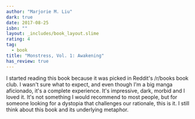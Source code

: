 ```yaml
---
author: "Marjorie M. Liu"
dark: true
date: 2017-08-25
isbn: ""
layout: _includes/book_layout.slime
rating: 4
tag:
  - book
title: "Monstress, Vol. 1: Awakening"
has_review: true
---
```


I started reading this book because it was picked in Reddit's /r/books book club. I wasn't sure what to expect, and even though I'm a big manga aficionado, it's a complete experience. It's impressive, dark, morbid and I loved it. It's not something I would recommend to most people, but for someone looking for a dystopia that challenges our rationale, this is it. I still think about this book and its underlying metaphor.
